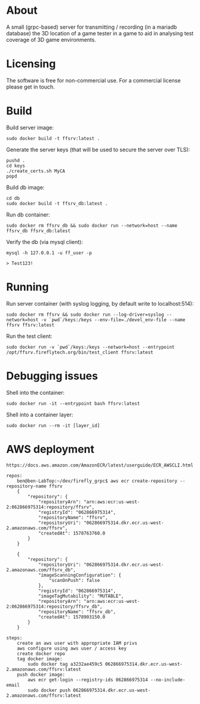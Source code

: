 # About

A small (grpc-based) server for transmitting / recording (in a mariadb database) the 3D location of a game tester in a game to aid in analysing test coverage of 3D game environments.

# Licensing

The software is free for non-commercial use. For a commercial license please get in touch.

# Build

Build server image:
    
    sudo docker build -t ffsrv:latest .

Generate the server keys (that will be used to secure the server over TLS):

    pushd .
    cd keys
    ./create_certs.sh MyCA
    popd

Build db image:

    cd db
    sudo docker build -t ffsrv_db:latest .

Run db container:

    sudo docker rm ffsrv_db && sudo docker run --network=host --name ffsrv_db ffsrv_db:latest

Verify the db (via mysql client):

    mysql -h 127.0.0.1 -u ff_user -p

    > Test123!

# Running

Run server container (with syslog logging, by default write to localhost:514):

    sudo docker rm ffsrv && sudo docker run --log-driver=syslog --network=host -v `pwd`/keys:/keys --env-file=./devel_env-file --name ffsrv ffsrv:latest

Run the test client:

    sudo docker run -v `pwd`/keys:/keys --network=host --entrypoint /opt/ffsrv.fireflytech.org/bin/test_client ffsrv:latest

# Debugging issues

Shell into the container:

    sudo docker run -it --entrypoint bash ffsrv:latest

Shell into a container layer:

    sudo docker run --rm -it [layer_id]

# AWS deployment

    https://docs.aws.amazon.com/AmazonECR/latest/userguide/ECR_AWSCLI.html
    
    repos:
	    ben@ben-LabTop:~/dev/firefly_grpc$ aws ecr create-repository --repository-name ffsrv
        {
            "repository": {
                "repositoryArn": "arn:aws:ecr:us-west-2:062866975314:repository/ffsrv",
                "registryId": "062866975314",
                "repositoryName": "ffsrv",
                "repositoryUri": "062866975314.dkr.ecr.us-west-2.amazonaws.com/ffsrv",
                "createdAt": 1578763760.0
            }
        }

        {
            "repository": {
                "repositoryUri": "062866975314.dkr.ecr.us-west-2.amazonaws.com/ffsrv_db", 
                "imageScanningConfiguration": {
                    "scanOnPush": false
                }, 
                "registryId": "062866975314", 
                "imageTagMutability": "MUTABLE", 
                "repositoryArn": "arn:aws:ecr:us-west-2:062866975314:repository/ffsrv_db", 
                "repositoryName": "ffsrv_db", 
                "createdAt": 1578903150.0
            }
        }

    steps:
        create an aws user with appropriate IAM privs
        aws configure using aws user / access key
        create docker repo
        tag docker image:
            sudo docker tag a3232ae459c5 062866975314.dkr.ecr.us-west-2.amazonaws.com/ffsrv:latest
        push docker image:
            aws ecr get-login --registry-ids 062866975314 --no-include-email
            sudo docker push 062866975314.dkr.ecr.us-west-2.amazonaws.com/ffsrv:latest
 

